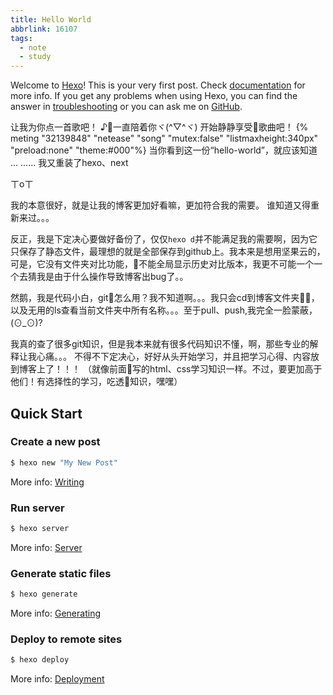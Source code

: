 ```yaml
---
title: Hello World
abbrlink: 16107
tags:
  - note
  - study
---
```

Welcome to [Hexo](https://hexo.io/)! This is your very first post. Check [documentation](https://hexo.io/docs/) for more info. If you get any problems when using Hexo, you can find the answer in [troubleshooting](https://hexo.io/docs/troubleshooting.html) or you can ask me on [GitHub](https://github.com/hexojs/hexo/issues).

<!--more-->

让我为你点一首歌吧！
♪一直陪着你ヾ(\^▽\^ヾ)
开始静静享受歌曲吧！
{% meting "32139848" "netease" "song" "mutex:false" "listmaxheight:340px" "preload:none" "theme:#000"%}
当你看到这一份“hello-world”，就应该知道
...
......
我又重装了hexo、next

ㄒoㄒ

我的本意很好，就是让我的博客更加好看嘛，更加符合我的需要。
谁知道又得重新来过。。。

反正，我是下定决心要做好备份了，仅仅`hexo d`并不能满足我的需要啊，因为它只保存了静态文件，最理想的就是全部保存到github上。我本来是想用坚果云的，可是，它没有文件夹对比功能，不能全局显示历史对比版本，我更不可能一个一个去猜我是由于什么操作导致博客出bug了。。

然鹅，我是代码小白，git怎么用？我不知道啊。。。我只会cd到博客文件夹🤦‍♀️，以及无用的ls查看当前文件夹中所有名称。。。至于pull、push,我完全一脸蒙蔽，(⊙\_⊙)?

我真的查了很多git知识，但是我本来就有很多代码知识不懂，啊，那些专业的解释让我心痛。。。
不得不下定决心，好好从头开始学习，并且把学习心得、内容放到博客上了！！！
（就像前面写的html、css学习知识一样。不过，要更加高于他们！有选择性的学习，吃透知识，嘿嘿）


## Quick Start

### Create a new post

``` bash
$ hexo new "My New Post"
```

More info: [Writing](https://hexo.io/docs/writing.html)

### Run server

``` bash
$ hexo server
```

More info: [Server](https://hexo.io/docs/server.html)

### Generate static files

``` bash
$ hexo generate
```

More info: [Generating](https://hexo.io/docs/generating.html)

### Deploy to remote sites

``` bash
$ hexo deploy
```

More info: [Deployment](https://hexo.io/docs/deployment.html)
